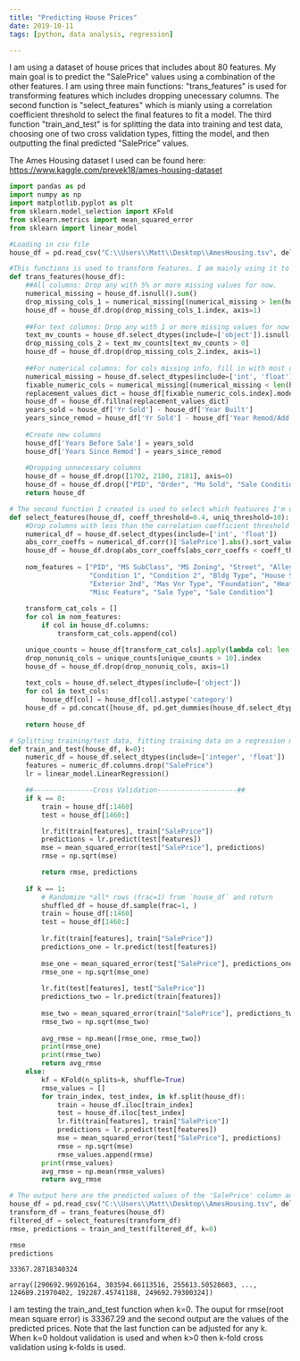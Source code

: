 ```yaml
---
title: "Predicting House Prices"
date: 2019-10-11
tags: [python, data analysis, regression]

---
```


I am using a dataset of house prices that includes about 80 features. My main goal is to predict the "SalePrice" values using a combination of the other features. I am using three main functions: "trans_features" is used for transforming features which includes dropping unecessary columns. The second function is "select_features" which is mianly using a correlation coefficient threshold to select the final features to fit a model. The third function "train_and_test" is for splitting the data into training and test data, choosing one of two cross validation types, fitting the model, and then outputting the final predicted "SalePrice" values.
 

The Ames Housing dataset I used can be found here: https://www.kaggle.com/prevek18/ames-housing-dataset



```python
import pandas as pd
import numpy as np
import matplotlib.pyplot as plt
from sklearn.model_selection import KFold
from sklearn.metrics import mean_squared_error
from sklearn import linear_model

#Loading in csv file 
house_df = pd.read_csv("C:\\Users\\Matt\\Desktop\\AmesHousing.tsv", delimiter = "\t")
```




```python
#This functions is used to transform features. I am mainly using it to drop unnecessary columns
def trans_features(house_df):
    ##All columns: Drop any with 5% or more missing values for now.
    numerical_missing = house_df.isnull().sum()
    drop_missing_cols_1 = numerical_missing[(numerical_missing > len(house_df)/20)].sort_values()
    house_df = house_df.drop(drop_missing_cols_1.index, axis=1)
    
    ##For text columns: Drop any with 1 or more missing values for now
    text_mv_counts = house_df.select_dtypes(include=['object']).isnull().sum().sort_values(ascending=False)
    drop_missing_cols_2 = text_mv_counts[text_mv_counts > 0]
    house_df = house_df.drop(drop_missing_cols_2.index, axis=1)
    
    ##For numerical columns: for cols missing info, fill in with most common value in that column
    numerical_missing = house_df.select_dtypes(include=['int', 'float']).isnull().sum()
    fixable_numeric_cols = numerical_missing[(numerical_missing < len(house_df)/20) & (numerical_missing > 0)].sort_values()
    replacement_values_dict = house_df[fixable_numeric_cols.index].mode().to_dict(orient='records')[0]
    house_df = house_df.fillna(replacement_values_dict)
    years_sold = house_df['Yr Sold'] - house_df['Year Built']
    years_since_remod = house_df['Yr Sold'] - house_df['Year Remod/Add']
    
    #Create new columns
    house_df['Years Before Sale'] = years_sold
    house_df['Years Since Remod'] = years_since_remod
    
    #Dropping unnecessary columns
    house_df = house_df.drop([1702, 2180, 2181], axis=0)
    house_df = house_df.drop(["PID", "Order", "Mo Sold", "Sale Condition", "Sale Type", "Year Built", "Year Remod/Add"], axis=1)
    return house_df
```




```python
# The second function I created is used to select which featuures I'm using.
def select_features(house_df, coeff_threshold=0.4, uniq_threshold=10):
    #Drop columns with less than the correlation coefficient threshold
    numerical_df = house_df.select_dtypes(include=['int', 'float'])
    abs_corr_coeffs = numerical_df.corr()['SalePrice'].abs().sort_values()
    house_df = house_df.drop(abs_corr_coeffs[abs_corr_coeffs < coeff_threshold].index, axis=1)
    
    nom_features = ["PID", "MS SubClass", "MS Zoning", "Street", "Alley", "Land Contour", "Lot Config", "Neighborhood", 
                    "Condition 1", "Condition 2", "Bldg Type", "House Style", "Roof Style", "Roof Matl", "Exterior 1st", 
                    "Exterior 2nd", "Mas Vnr Type", "Foundation", "Heating", "Central Air", "Garage Type", 
                    "Misc Feature", "Sale Type", "Sale Condition"]
    
    transform_cat_cols = []
    for col in nom_features:
        if col in house_df.columns:
            transform_cat_cols.append(col)

    unique_counts = house_df[transform_cat_cols].apply(lambda col: len(col.value_counts())).sort_values()
    drop_nonuniq_cols = unique_counts[unique_counts > 10].index
    house_df = house_df.drop(drop_nonuniq_cols, axis=1)
    
    text_cols = house_df.select_dtypes(include=['object'])
    for col in text_cols:
        house_df[col] = house_df[col].astype('category')
    house_df = pd.concat([house_df, pd.get_dummies(house_df.select_dtypes(include=['category']))], axis=1).drop(text_cols,axis=1)
        
    return house_df
```



```python
# Splitting training/test data, fitting training data on a regression model, and using either two different types of cross validation
def train_and_test(house_df, k=0):
    numeric_df = house_df.select_dtypes(include=['integer', 'float'])
    features = numeric_df.columns.drop("SalePrice")
    lr = linear_model.LinearRegression()

    ##---------------Cross Validation--------------------##     
    if k == 0:
        train = house_df[:1460]
        test = house_df[1460:]

        lr.fit(train[features], train["SalePrice"])
        predictions = lr.predict(test[features])
        mse = mean_squared_error(test["SalePrice"], predictions)
        rmse = np.sqrt(mse)

        return rmse, predictions
    
    if k == 1:
        # Randomize *all* rows (frac=1) from `house_df` and return
        shuffled_df = house_df.sample(frac=1, )
        train = house_df[:1460]
        test = house_df[1460:]
        
        lr.fit(train[features], train["SalePrice"])
        predictions_one = lr.predict(test[features])        
        
        mse_one = mean_squared_error(test["SalePrice"], predictions_one)
        rmse_one = np.sqrt(mse_one)
        
        lr.fit(test[features], test["SalePrice"])
        predictions_two = lr.predict(train[features])        
       
        mse_two = mean_squared_error(train["SalePrice"], predictions_two)
        rmse_two = np.sqrt(mse_two)
        
        avg_rmse = np.mean([rmse_one, rmse_two])
        print(rmse_one)
        print(rmse_two)
        return avg_rmse
    else:
        kf = KFold(n_splits=k, shuffle=True)
        rmse_values = []
        for train_index, test_index, in kf.split(house_df):
            train = house_df.iloc[train_index]
            test = house_df.iloc[test_index]
            lr.fit(train[features], train["SalePrice"])
            predictions = lr.predict(test[features])
            mse = mean_squared_error(test["SalePrice"], predictions)
            rmse = np.sqrt(mse)
            rmse_values.append(rmse)
        print(rmse_values)
        avg_rmse = np.mean(rmse_values)
        return avg_rmse
```




```python
# The output here are the predicted values of the 'SalePrice' column and measured errors (rmse/mse)
house_df = pd.read_csv("C:\\Users\\Matt\\Desktop\\AmesHousing.tsv", delimiter = "\t")
transform_df = trans_features(house_df)
filtered_df = select_features(transform_df)
rmse, predictions = train_and_test(filtered_df, k=0)

rmse
predictions
```

`
33367.28718340324
`

`
array([290692.96926164, 303594.66113516, 255613.50528603, ...,
124689.21970402, 192287.45741188, 249692.79300324])
`

I am testing the train_and_test function when k=0. The ouput for rmse(root mean square error) is 33367.29 and the second output are the values of the predicted prices. Note that the last function can be adjusted for any k. When k=0 holdout validation is used and when k>0 then k-fold cross validation using k-folds is used.